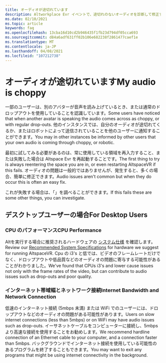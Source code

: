```yaml
---
title: オーディオが途切れています
description: Altworkplace Evr イベントで、途切れのないオーディオを診断して修正する方法について説明します。
ms.date: 02/10/2021
ms.topic: article
keywords: faq
ms.openlocfilehash: 13cba16d10cd2b946435f1fb23d794df05cca693
ms.sourcegitcommit: d84a6adf631ff02b106e682238f2861477caef1e
ms.translationtype: MT
ms.contentlocale: ja-JP
ms.lasthandoff: 04/08/2021
ms.locfileid: "107212738"
---
```

# <a name="my-audio-is-choppy"></a><span data-ttu-id="45ace-104">オーディオが途切れています</span><span class="sxs-lookup"><span data-stu-id="45ace-104">My audio is choppy</span></span>

<span data-ttu-id="45ace-105">一部のユーザーは、別のアバターが音声を読み上げているとき、または通常のドロップアウトを使用していることを認識しています。</span><span class="sxs-lookup"><span data-stu-id="45ace-105">Some users have noticed that when another avatar is speaking the audio comes across as choppy, or with regular drop-outs.</span></span> <span data-ttu-id="45ace-106">他のインスタンスでは、自分のオーディオが途切れてくるか、またはロボットによって送信されていることを他のユーザーに通知することができます。</span><span class="sxs-lookup"><span data-stu-id="45ace-106">You may in other instances be informed by other users that your own audio is coming through choppy, or robotic.</span></span>

<span data-ttu-id="45ace-107">最初に試してみる必要があるのは、常に使用している領域を再入力すること、または失敗した場合は Altspace Evr を再起動することです。</span><span class="sxs-lookup"><span data-stu-id="45ace-107">The first thing to try is always reentering the space you are in, or even restarting AltspaceVR if this fails.</span></span> <span data-ttu-id="45ace-108">オーディオの問題は一般的ではありませんが、発生すると、多くの場合、簡単に修正できます。</span><span class="sxs-lookup"><span data-stu-id="45ace-108">Audio issues aren't common but when they do occur this is often an easy fix.</span></span> 

<span data-ttu-id="45ace-109">これが失敗する場合は、「」を調べることができます。</span><span class="sxs-lookup"><span data-stu-id="45ace-109">If this fails these are some other things, you can investigate.</span></span> 

## <a name="for-desktop-users"></a><span data-ttu-id="45ace-110">デスクトップユーザーの場合</span><span class="sxs-lookup"><span data-stu-id="45ace-110">For Desktop Users</span></span>

### <a name="cpu-performance"></a><span data-ttu-id="45ace-111">CPU のパフォーマンス</span><span class="sxs-lookup"><span data-stu-id="45ace-111">CPU Performance</span></span>

<span data-ttu-id="45ace-112">Altを実行する場合に推奨されるハードウェアの [システム仕様](../getting-started/system-requirements.md) を確認します。</span><span class="sxs-lookup"><span data-stu-id="45ace-112">Review our [Recommended System Specifications](../getting-started/system-requirements.md) for hardware we suggest for running AltspaceVR.</span></span> <span data-ttu-id="45ace-113">Cpu の i3's と低では、ビデオのフレームレートだけでなく、ドロップアウトや低品質などのオーディオの問題に寄与する可能性があることがわかりました。</span><span class="sxs-lookup"><span data-stu-id="45ace-113">We've found that CPUs i3's and lower cause issues not only with the frame rates of the video, but can contribute to audio issues such as drop-outs and poor quality.</span></span>

### <a name="internet-bandwidth-and-network-connection"></a><span data-ttu-id="45ace-114">インターネット帯域幅とネットワーク接続</span><span class="sxs-lookup"><span data-stu-id="45ace-114">Internet Bandwidth and Network Connection</span></span>

<span data-ttu-id="45ace-115">低速のインターネット接続 (5mbps 未満) または WiFi でのユーザーには、ドロップアウトなどのオーディオの問題がある可能性があります。</span><span class="sxs-lookup"><span data-stu-id="45ace-115">Users on slow internet connections (less than 5mbps) or on WiFi may have audio issues such as drop-outs.</span></span> <span data-ttu-id="45ace-116">イーサネットケーブルをコンピューターに接続し、5mbps より高速な接続を使用することをお勧めします。</span><span class="sxs-lookup"><span data-stu-id="45ace-116">We recommend hardline connection of an Ethernet cable to your computer, and a connection faster than 5mbps.</span></span> <span data-ttu-id="45ace-117">バックグラウンドでインターネット接続を使用している可能性のあるプログラムを終了することもできます。</span><span class="sxs-lookup"><span data-stu-id="45ace-117">You may want to exit any programs that might be using internet connectivity in the background.</span></span>